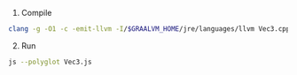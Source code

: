 
1. Compile
```bash
clang -g -O1 -c -emit-llvm -I/$GRAALVM_HOME/jre/languages/llvm Vec3.cpp
```

2. Run
```bash
js --polyglot Vec3.js
```